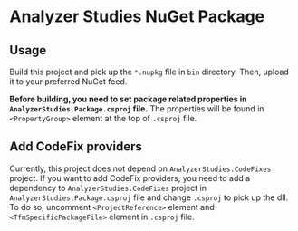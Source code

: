# Analyzer Studies NuGet Package

## Usage

Build this project and pick up the `*.nupkg` file in `bin` directory. Then, upload it to your preferred NuGet feed.

**Before building, you need to set package related properties in `AnalyzerStudies.Package.csproj` file.** The properties will be found in `<PropertyGroup>` element at the top of `.csproj` file.

## Add CodeFix providers

Currently, this project does not depend on `AnalyzerStudies.CodeFixes` project. If you want to add CodeFix providers, you need to add a dependency to `AnalyzerStudies.CodeFixes` project in `AnalyzerStudies.Package.csproj` file and change `.csproj` to pick up the dll.
To do so, uncomment `<ProjectReference>` element and `<TfmSpecificPackageFile>` element in `.csproj` file.
